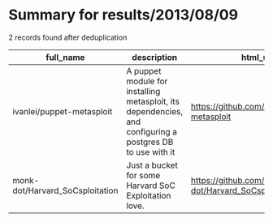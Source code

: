 
# Summary for results/2013/08/09
    
2 records found after deduplication

| full_name | description | html_url | matched_list | matched_count | pushed_at | size | stargazers_count | language | forks_count | vul_ids |
|---------------------------------|-----------------------------------------------------------------------------------------------------------|----------------------------------------------------|----------------------------------|-----------------|---------------------------|--------|--------------------|------------|---------------|-----------|
| ivanlei/puppet-metasploit | A puppet module for installing metasploit, its dependencies, and configuring a postgres DB to use with it | https://github.com/ivanlei/puppet-metasploit | ['metasploit module OR payload'] | 1 | 2013-08-09 19:33:43+00:00 | 132 | 1 | Puppet | 1 | [] |
| monk-dot/Harvard_SoCsploitation | Just a bucket for some Harvard SoC Exploitation love. | https://github.com/monk-dot/Harvard_SoCsploitation | ['exploit'] | 1 | 2013-08-09 19:46:48+00:00 | 22848 | 1 | nan | 0 | [] |
